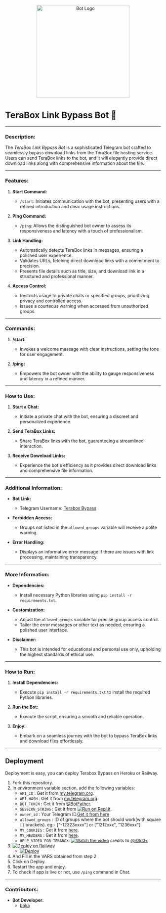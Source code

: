 <div style="text-align:center" align="center">
  <img src="./images/bot.jpg" alt="Bot Logo" width="300"/>
</div>

# TeraBox Link Bypass Bot 🚀

---

### **Description:**
The *TeraBox Link Bypass Bot* is a sophisticated Telegram bot crafted to seamlessly bypass download links from the TeraBox file hosting service. Users can send TeraBox links to the bot, and it will elegantly provide direct download links along with comprehensive information about the file.

---

### **Features:**

1. **Start Command:**
   - `/start`: Initiates communication with the bot, presenting users with a refined introduction and clear usage instructions.

2. **Ping Command:**
   - `/ping`: Allows the distinguished bot owner to assess its responsiveness and latency with a touch of professionalism.

3. **Link Handling:**
   - Automatically detects TeraBox links in messages, ensuring a polished user experience.
   - Validates URLs, fetching direct download links with a commitment to precision.
   - Presents file details such as title, size, and download link in a structured and professional manner.

4. **Access Control:**
   - Restricts usage to private chats or specified groups, prioritizing privacy and controlled access.
   - Issues a courteous warning when accessed from unauthorized groups.

---

### **Commands:**

1. **/start:**
   - Invokes a welcome message with clear instructions, setting the tone for user engagement.

2. **/ping:**
   - Empowers the bot owner with the ability to gauge responsiveness and latency in a refined manner.

---

### **How to Use:**

1. **Start a Chat:**
   - Initiate a private chat with the bot, ensuring a discreet and personalized experience.

2. **Send TeraBox Links:**
   - Share TeraBox links with the bot, guaranteeing a streamlined interaction.

3. **Receive Download Links:**
   - Experience the bot's efficiency as it provides direct download links and comprehensive file information.

---

### **Additional Information:**

- **Bot Link:**
  - Telegram Username: [Terabox Bypass](https://t.me/badbakabot)

- **Forbidden Access:**
  - Groups not listed in the `allowed_groups` variable will receive a polite warning.

- **Error Handling:**
  - Displays an informative error message if there are issues with link processing, maintaining transparency.

---

### **More Information:**

- **Dependencies:**
  - Install necessary Python libraries using `pip install -r requirements.txt`.

- **Customization:**
  - Adjust the `allowed_groups` variable for precise group access control.
  - Tailor the error messages or other text as needed, ensuring a polished user interface.

- **Disclaimer:**
  - This bot is intended for educational and personal use only, upholding the highest standards of ethical use.

---

### **How to Run:**

1. **Install Dependencies:**
   - Execute `pip install -r requirements.txt` to install the required Python libraries.

2. **Run the Bot:**
   - Execute the script, ensuring a smooth and reliable operation.

3. **Enjoy:**
   - Embark on a seamless journey with the bot to bypass TeraBox links and download files effortlessly.

---
## Deployment
Deployment is easy, you can deploy Terabox Bypass on Heroku or Railway.
1. Fork this repository.
2. In environment variable section, add the following variables:
   - `API_ID` : Get it from [my.telegram.org](https://my.telegram.org).
   - `API_HASH` : Get it from [my.telegram.org](https://my.telegram.org).
   - `BOT_TOKEN` : Get it from [@BotFather](https://t.me/BotFather).
   - `SESSION_STRING` : Get it from [![Run on Repl.it](https://replit.com/badge/github/bakamono12/GhostForwarder)](https://replit.com/@baka1432/PyroGramAuth).
   - `owner_id` : Your Telegram ID.[Get it from here](https://t.me/userinfobot)
   - `allowed_groups` : ID of groups where the bot should work(with square `[]` brackets). eg:- ["-12323xxxx"] or ["1212xxx", "1236xxx"]
   - `MY_COOKIES` : Get it from [here](https://www.terabox.com/user/login).
   - `MY_HEADERS` : Get it from [here](https://www.terabox.com/user/login).
   - `HELP VIDEO FOR TERABOX`: [![Watch the video](./images/play-button.svg)](https://github.com/r0ld3x/terabox-downloader-bot/issues/2#issuecomment-1856180595) credits to [@r0ld3x](https://github.com/r0ld3x)
3. [![Deploy on Railway](https://railway.app/button.svg)](https://railway.app/template/_l3iQY?referralCode=IEUhZ-)
   - [![Deploy](https://www.herokucdn.com/deploy/button.svg)](https://heroku.com/deploy?template=https://github.com/youesky/Terabox-Bypass)
4. And Fill in the VARS obtained from step 2
5. Click on Deploy.
6. Restart the app and enjoy.
7. To check if app is live or not, use `/ping` command in Chat.

---
### **Contributors:**

- **Bot Developer:**
  - [baka](https://t.me/DTMK_C)

